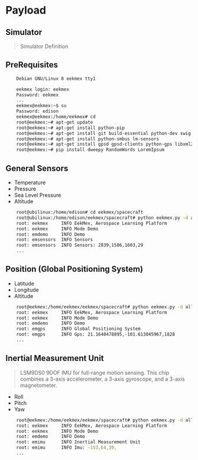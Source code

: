 # Payload

## Simulator

> Simulator Definition

## PreRequisites

```sh
    Debian GNU/Linux 8 eekmex tty1

    eekmex login: eekmex
    Password: eekmex
    ...
    eekmex@eekmex:~$ su
    Password: edison
    eekmex@eekmex:/home/eekmex# cd
    root@eekmex:~# apt-get update
    root@eekmex:~# apt-get install python-pip
    root@eekmex:~# apt-get install git build-essential python-dev swig libtool zlib1g-dev
    root@eekmex:~# apt-get install python-smbus lm-sensors
    root@eekmex:~# apt-get install gpsd gpsd-clients python-gps libxml2-dev libxslt1-dev
    root@eekmex:~# pip install dweepy RandomWords LoremIpsum
```

## General Sensors

  - Temperature
  - Pressure
  - Sea Level Pressure
  - Altitude

```sh
    root@ubilinux:/home/edison# cd eekmex/spacecraft
    root@ubilinux:/home/edison/eekmex/spacecraft# python eekmex.py -d all
    root: eekmex     INFO EekMex, Aerospace Learning Platform
    root: eekmex     INFO Mode Demo
    root: emdemo     INFO Demo
    root: emsensors  INFO Sensors
    root: emsensors  INFO Sensors: 2839,1586,1603,29
    ...
```

## Position (Global Positioning System)

  - Latitude
  - Longitude
  - Altitude

```sh
    root@eekmex:/home/eekmex/eekmex/spacecraft# python eekmex.py -d all
    root: eekmex     INFO EekMex, Aerospace Learning Platform
    root: eekmex     INFO Mode Demo
    root: emdemo     INFO Demo
    root: emgps      INFO Global Positioning System
    root: emgps      INFO Gps: 21.1640478895,-101.613045967,1828
    ...
```

## Inertial Measurement Unit

> LSM9DS0 9DOF IMU for full-range motion sensing. This chip combines a 3-axis accelerometer, a 3-axis gyroscope, and a 3-axis magnetometer.

- Roll
- Pitch
- Yaw

```sh
    root@eekmex:/home/eekmex/eekmex/spacecraft# python eekmex.py -d all
    root: eekmex     INFO EekMex, Aerospace Learning Platform
    root: eekmex     INFO Mode Demo
    root: emdemo     INFO Demo
    root: emimu      INFO Inertial Measurement Unit
    root: emimu      INFO Imu: -153,64,39,
    ...
```